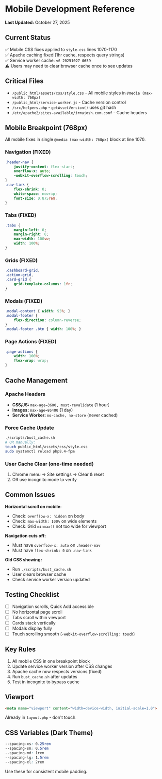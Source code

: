 # Mobile Development Reference
**Last Updated:** October 27, 2025

## Current Status
✅ Mobile CSS fixes applied to `style.css` lines 1070-1170  
✅ Apache caching fixed (1hr cache, respects query strings)  
✅ Service worker cache: `v6-20251027-0659`  
⚠️ Users may need to clear browser cache once to see updates

## Critical Files
- `/public_html/assets/css/style.css` - All mobile styles in `@media (max-width: 768px)`
- `/public_html/service-worker.js` - Cache version control
- `/src/helpers.php` - `getAssetVersion()` uses git hash
- `/etc/apache2/sites-available/irmajosh.com.conf` - Cache headers

## Mobile Breakpoint (768px)
All mobile fixes in single `@media (max-width: 768px)` block at line 1070.

### Navigation (FIXED)
```css
.header-nav {
    justify-content: flex-start;
    overflow-x: auto;
    -webkit-overflow-scrolling: touch;
}
.nav-link {
    flex-shrink: 0;
    white-space: nowrap;
    font-size: 0.875rem;
}
```

### Tabs (FIXED)
```css
.tabs {
    margin-left: 0;
    margin-right: 0;
    max-width: 100vw;
    width: 100%;
}
```

### Grids (FIXED)
```css
.dashboard-grid,
.action-grid,
.card-grid {
    grid-template-columns: 1fr;
}
```

### Modals (FIXED)
```css
.modal-content { width: 95%; }
.modal-footer {
    flex-direction: column-reverse;
}
.modal-footer .btn { width: 100%; }
```

### Page Actions (FIXED)
```css
.page-actions {
    width: 100%;
    flex-wrap: wrap;
}
```

## Cache Management

### Apache Headers
- **CSS/JS:** `max-age=3600, must-revalidate` (1 hour)
- **Images:** `max-age=86400` (1 day)
- **Service Worker:** `no-cache, no-store` (never cached)

### Force Cache Update
```bash
./scripts/bust_cache.sh
# OR manually:
touch public_html/assets/css/style.css
sudo systemctl reload php8.4-fpm
```

### User Cache Clear (one-time needed)
1. Chrome menu → Site settings → Clear & reset
2. OR use incognito mode to verify

## Common Issues

**Horizontal scroll on mobile:**
- Check: `overflow-x: hidden` on body
- Check: `max-width: 100%` on wide elements
- Check: Grid `minmax()` not too wide for viewport

**Navigation cuts off:**
- Must have `overflow-x: auto` on `.header-nav`
- Must have `flex-shrink: 0` on `.nav-link`

**Old CSS showing:**
- Run `./scripts/bust_cache.sh`
- User clears browser cache
- Check service worker version updated

## Testing Checklist
- [ ] Navigation scrolls, Quick Add accessible
- [ ] No horizontal page scroll
- [ ] Tabs scroll within viewport
- [ ] Cards stack vertically
- [ ] Modals display fully
- [ ] Touch scrolling smooth (`-webkit-overflow-scrolling: touch`)

## Key Rules
1. All mobile CSS in one breakpoint block
2. Update service worker version after CSS changes
3. Apache cache now respects versions (fixed)
4. Run `bust_cache.sh` after updates
5. Test in incognito to bypass cache

## Viewport
```html
<meta name="viewport" content="width=device-width, initial-scale=1.0">
```
Already in `layout.php` - don't touch.

## CSS Variables (Dark Theme)
```css
--spacing-xs: 0.25rem
--spacing-sm: 0.5rem
--spacing-md: 1rem
--spacing-lg: 1.5rem
--spacing-xl: 2rem
```
Use these for consistent mobile padding.
